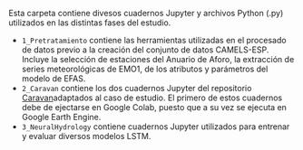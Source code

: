 Esta carpeta contiene divesos cuadernos Jupyter y archivos Python (.py) utilizados en las distintas fases del estudio.

* `1_Pretratamiento` contiene las herramientas utilizadas en el procesado de datos previo a la creación del conjunto de datos CAMELS-ESP. Incluye la selección de estaciones del Anuario de Aforo, la extracción de series meteorológicas de EMO1, de los atributos y parámetros del modelo de EFAS.
* `2_Caravan` contiene los dos cuadernos Jupyter del repositorio [Caravan](https://github.com/kratzert/Caravan)adaptados al caso de estudio. El primero de estos cuadernos debe de ejectarse en Google Colab, puesto que a su vez se ejecuta en Google Earth Engine.
* `3_NeuralHydrology` contiene cuadernos Jupyter utilizados para entrenar y evaluar diversos modelos LSTM.